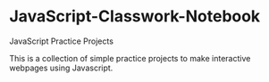 # JavaScript-Classwork-Notebook
JavaScript Practice Projects

This is a collection of simple practice projects to make interactive webpages using Javascript.
